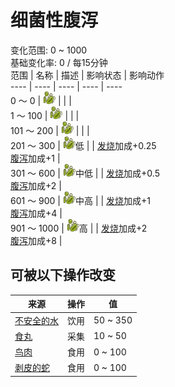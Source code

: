 # 细菌性腹泻  
变化范围: 0 ~ 1000  
基础变化率: 0 / 每15分钟  
范围  |  名称  |  描述  |  影响状态  |  影响动作  
----  |  ----  |  ----  |  ----  |  ----  
0 ～ 0  |  <img decoding="async" src="Sprite/Bacteria.png" style="width:20px;">  |    |    |    
1 ～ 100  |  <img decoding="async" src="Sprite/Bacteria.png" style="width:20px;">  |    |    |    
101 ～ 200  |  <img decoding="async" src="Sprite/Bacteria.png" style="width:20px;">  |    |    |    
201 ～ 300  |  <img decoding="async" src="Sprite/Bacteria.png" style="width:20px;">低  |    |  [发烧](Fever.md)加成+0.25<br>[腹泻](Diarrhoea.md)加成+1  |    
301 ～ 600  |  <img decoding="async" src="Sprite/Bacteria.png" style="width:20px;">中低  |    |  [发烧](Fever.md)加成+0.5<br>[腹泻](Diarrhoea.md)加成+2  |    
601 ～ 900  |  <img decoding="async" src="Sprite/Bacteria.png" style="width:20px;">中高  |    |  [发烧](Fever.md)加成+1<br>[腹泻](Diarrhoea.md)加成+4  |    
901 ～ 1000  |  <img decoding="async" src="Sprite/Bacteria.png" style="width:20px;">高  |    |  [发烧](Fever.md)加成+2<br>[腹泻](Diarrhoea.md)加成+8  |    
## 可被以下操作改变  
来源  |  操作  |  值  
----  |  ----  |  ----  
[不安全的水](LQ_WaterUnsafe.md)  |  饮用  |  50 ~ 350  
[食丸](GastricPellet.md)  |  采集  |  10 ~ 50  
[鸟肉](BirdMeat.md)  |  食用  |  0 ~ 100  
[剥皮的蛇](SnakeSkinned.md)  |  食用  |  0 ~ 100  
